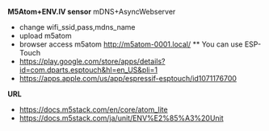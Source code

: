 **M5Atom+ENV.IV sensor**
mDNS+AsyncWebserver

- change wifi_ssid,pass,mdns_name
- upload m5atom
- browser access m5atom
http://m5atom-0001.local/
** You can use ESP-Touch
- https://play.google.com/store/apps/details?id=com.dparts.esptouch&hl=en_US&pli=1
- https://apps.apple.com/us/app/espressif-esptouch/id1071176700

**URL**
- https://docs.m5stack.com/en/core/atom_lite
- https://docs.m5stack.com/ja/unit/ENV%E2%85%A3%20Unit
